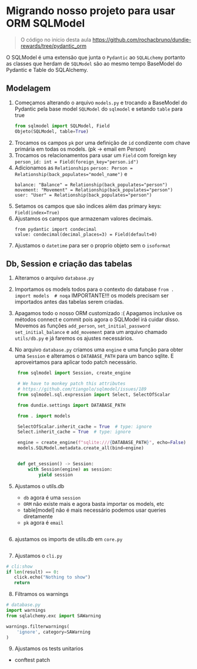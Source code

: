 # Migrando nosso projeto para usar ORM SQLModel

> O código no inicio desta aula https://github.com/rochacbruno/dundie-rewards/tree/pydantic_orm


O SQLModel é uma extensão que junta o `Pydantic` ao `SQLALchemy` portanto
as classes que herdam de `SQLModel` são ao mesmo tempo BaseModel do Pydantic
e Table do SQLAlchemy.

## Modelagem

1. Começamos alterando o arquivo `models.py` e trocando a BaseModel do Pydantic
   pela base model `SQLModel` do  `sqlmodel` e setando `table` para true
   	```py
   	from sqlmodel import SQLModel, Field
   	Objeto(SQLModel, table=True)
	```
2. Trocamos os campos `pk` por uma definição de `id` condizente com chave primária
   em todas os models. (pk -> email em Person)
3. Trocamos os relacionamentos para usar um `Field` com foreign key
	`person_id: int = Field(foreign_key="person.id")`
4. Adicionamos as `Relationships`
	`person: Person = Relationship(back_populates="model_name")`
	e
	```
	balance: "Balance" = Relationship(back_populates="person")
	movement: "Movement" = Relationship(back_populates="person")
	user: "User" = Relationship(back_populates="person")
	```
5. Setamos os campos que são indices além das primary keys: `Field(index=True)`
6. Ajustamos os campos que armazenam valores decimais.
	```
	from pydantic import condecimal
	value: condecimal(decimal_places=3) = Field(default=0)
	```
7. Ajustamos o `datetime` para ser o proprio objeto sem o `isoformat`

## Db, Session e criação das tabelas

1. Alteramos o arquivo `database.py`
2. Importamos os models todos para o contexto do database
   `from . import models  # noqa` IMPORTANTE!!! os models precisam
   ser importados antes das tabelas serem criadas.
3. Apagamos todo o nosso ORM customizado :(
   Apagamos inclusive os métodos connect e commit pois agora o SQLModel irá
   cuidar disso.
   Movemos as funções `add_person`, `set_initial_password`
   `set_initial_balance` e `add_movement` para um arquivo chamado `utils/db.py`
   e já faremos os ajustes necessários.
4. No arquivo `database.py` criamos uma `engine` e uma função para obter uma
   `Session` e alteramos o `DATABASE_PATH` para um banco sqlite.
   E aproveirtamos para aplicar todo patch necessário.
   ```py
	from sqlmodel import Session, create_engine

	# We have to monkey patch this attributes
	# https://github.com/tiangolo/sqlmodel/issues/189
	from sqlmodel.sql.expression import Select, SelectOfScalar

	from dundie.settings import DATABASE_PATH

	from . import models

	SelectOfScalar.inherit_cache = True  # type: ignore
	Select.inherit_cache = True  # type: ignore

	engine = create_engine(f"sqlite:///{DATABASE_PATH}", echo=False)
	models.SQLModel.metadata.create_all(bind=engine)


	def get_session() -> Session:
	    with Session(engine) as session:
	        yield session

   ```
5. Ajustamos o utils.db
    - `db` agora é uma `session`
   - `ORM` não existe mais e agora basta importar os models, etc
   - table[model] não é mais necessário podemos usar queries diretamente
   - `pk` agora é `email`

   ```py

   ```
6. ajustamos os imports de utils.db em `core.py`

  ```py

  ```

7. Ajustamos o `cli.py`

```py
# cli:show
if len(result) == 0:
   click.echo("Nothing to show")
   return
```

8. Filtramos os warnings

```py
# database.py
import warnings
from sqlalchemy.exc import SAWarning

warnings.filterwarnings(
    'ignore', category=SAWarning
)
```


9. Ajustamos os tests unitarios

- conftest patch
